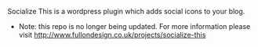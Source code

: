Socialize This is a wordpress plugin which adds social icons to your blog.

- Note: this repo is no longer being updated. For more information please visit http://www.fullondesign.co.uk/projects/socialize-this